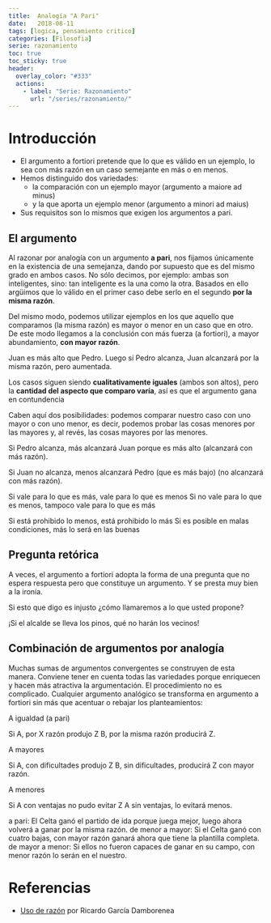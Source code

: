 ```yaml
---
title:  Analogía "A Pari"
date:   2018-08-11
tags: [logica, pensamiento critico]
categories: [Filosofia]
serie: razonamiento
toc: true
toc_sticky: true
header:
  overlay_color: "#333"
  actions:
    - label: "Serie: Razonamiento"
      url: "/series/razonamiento/"
---
```


# Introducción

-   El argumento a fortiori pretende que lo que es válido en un ejemplo, lo sea con más razón en un caso semejante en más o en menos.
-   Hemos distinguido dos variedades:
    -   la comparación con un ejemplo mayor (argumento a maiore ad minus)
    -   y la que aporta un ejemplo menor (argumento a minori ad maius)
-   Sus requisitos son lo mismos que exigen los argumentos a pari.

## El argumento

Al razonar por analogía con un argumento  **a pari**, nos fijamos únicamente en la existencia de una semejanza, dando por supuesto que es del mismo grado en ambos casos. No sólo decimos, por ejemplo: ambas son inteligentes, sino: tan inteligente es la una como la otra. Basados en ello argüimos que lo válido en el primer caso debe serlo en el segundo  **por la misma razón**.

Del mismo modo, podemos utilizar ejemplos en los que aquello que comparamos (la misma razón) es mayor o menor en un caso que en otro. De este modo llegamos a la conclusión con más fuerza (a fortiori), a mayor abundamiento,  **con mayor razón**.

Juan es más alto que Pedro.
Luego si Pedro alcanza, Juan alcanzará por la misma razón, pero aumentada.

Los casos siguen siendo  **cualitativamente iguales**  (ambos son altos), pero la  **cantidad del aspecto que comparo varía**, así es que el argumento gana en contundencia

Caben aquí dos posibilidades: podemos comparar nuestro caso con uno mayor o con uno menor, es decir, podemos probar las cosas menores por las mayores y, al revés, las cosas mayores por las menores.

Si Pedro alcanza, más alcanzará Juan porque es más alto (alcanzará con más razón).

Si Juan no alcanza, menos alcanzará Pedro (que es más bajo) (no alcanzará con más razón).

Si vale para lo que es más, vale para lo que es menos
Si no vale para lo que es menos, tampoco vale para lo que es más

Si está prohibido lo menos, está prohibido lo más
Si es posible en malas condiciones, más lo será en las buenas

## Pregunta retórica

A veces, el argumento a fortiori adopta la forma de una pregunta que no espera respuesta pero que constituye un argumento. Y se presta muy bien a la ironía.

Si esto que digo es injusto ¿cómo llamaremos a lo que usted propone?

¡Si el alcalde se lleva los pinos, qué no harán los vecinos!

## Combinación de argumentos por analogía

Muchas sumas de argumentos convergentes se construyen de esta manera. Conviene tener en cuenta todas las variedades porque enriquecen y hacen más atractiva la argumentación. El procedimiento no es complicado. Cualquier argumento analógico se transforma en argumento a fortiori sin más que acentuar o rebajar los planteamientos:

A igualdad (a pari)

Si A, por X razón produjo Z
B, por la misma razón producirá Z.

A mayores

Si A, con dificultades produjo Z
B, sin dificultades, producirá Z con mayor razón.

A menores

Si A con ventajas no pudo evitar Z
A sin ventajas, lo evitará menos.

a pari: El Celta ganó el partido de ida porque juega mejor, luego ahora volverá a ganar por la misma razón.
de menor a mayor: Si el Celta ganó con cuatro bajas, con mayor razón ganará ahora que tiene la plantilla completa.
de mayor a menor: Si ellos no fueron capaces de ganar en su campo, con menor razón lo serán en el nuestro.

# Referencias
- [Uso de razón](http://www.usoderazon.com) por Ricardo García Damborenea
<!--stackedit_data:
eyJoaXN0b3J5IjpbMjA3MTQ3OTY0M119
-->